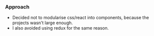 ### Approach

- Decided not to modularise css/react into components, because the projects wasn't large enough.
- I also avoided using redux for the same reason. 
